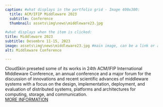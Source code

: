 ```yaml
---
caption: #what displays in the portfolio grid - Image 400x300:
  title: ACM/IFIP Middleware 2023
  subtitle: Conference
  thumbnail: assets\img\news\middleware23.jpg
  
#what displays when the item is clicked:
title: Middleware 2023
subtitle: Desembre 11-15, 2023
image: assets\img\news\middleware23.jpg #main image, can be a link or a file in assets/img/portfolio
alt: Middleware Conference

---
```

CloudSkin preseted some of its works in 24th ACM/IFIP International Middleware Conference, an annual conference and a major forum for the discussion of innovations and recent scientific advances of middleware systems with a focus on the design, implementation, deployment, and evaluation of distributed systems, platforms and architectures for computing, storage, and communication. <br/>
<a href="https://middleware-conf.github.io/2023/" target="_blank">MORE INFORMATION</a>

